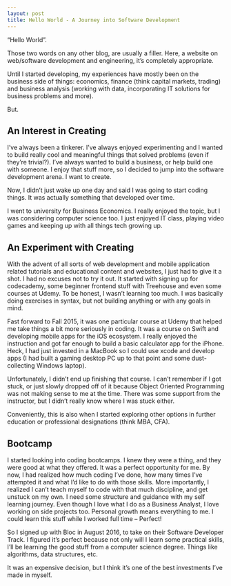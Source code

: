 ```yaml
---
layout: post
title: Hello World - A Journey into Software Development
---
```


“Hello World”.

Those two words on any other blog, are usually a filler. Here, a website on web/software development and engineering, it’s completely appropriate.

Until I started developing, my experiences have mostly been on the business side of things: economics, finance (think capital markets, trading) and business analysis (working with data, incorporating IT solutions for business problems and more).

But.

## An Interest in Creating

I’ve always been a tinkerer. I’ve always enjoyed experimenting and I wanted to build really cool and meaningful things that solved problems (even if they’re trivial?). I’ve always wanted to build a business, or help build one with someone. I enjoy that stuff more, so I decided to jump into the software development arena. I want to create.

Now, I didn’t just wake up one day and said I was going to start coding things. It was actually something that developed over time.

I went to university for Business Economics. I really enjoyed the topic, but I was considering computer science too. I just enjoyed IT class, playing video games and keeping up with all things tech growing up.

## An Experiment with Creating

With the advent of all sorts of web development and mobile application related tutorials and educational content and websites, I just had to give it a shot. I had no excuses not to try it out. It started with signing up for codecademy, some beginner frontend stuff with Treehouse and even some courses at Udemy. To be honest, I wasn’t learning too much. I was basically doing exercises in syntax, but not building anything or with any goals in mind.

Fast forward to Fall 2015, it was one particular course at Udemy that helped me take things a bit more seriously in coding. It was a course on Swift and developing mobile apps for the iOS ecosystem. I really enjoyed the instruction and got far enough to build a basic calculator app for the iPhone. Heck, I had just invested in a MacBook so I could use xcode and develop apps (I had built a gaming desktop PC up to that point and some dust-collecting Windows laptop).

Unfortunately, I didn’t end up finishing that course. I can’t remember if I got stuck, or just slowly dropped off of it because Object Oriented Programming was not making sense to me at the time. There was some support from the instructor, but I didn’t really know where I was stuck either.

Conveniently, this is also when I started exploring other options in further education or professional designations (think MBA, CFA).

## Bootcamp

I started looking into coding bootcamps. I knew they were a thing, and they were good at what they offered. It was a perfect opportunity for me. By now, I had realized how much coding I’ve done, how many times I’ve attempted it and what I’d like to do with those skills. More importantly, I realized I can’t teach myself to code with that much discipline, and get unstuck on my own. I need some structure and guidance with my self learning journey. Even though I love what I do as a Business Analyst, I love working on side projects too. Personal growth means everything to me. I could learn this stuff while I worked full time – Perfect!

So I signed up with Bloc in August 2016, to take on their Software Developer Track. I figured it’s perfect because not only will I learn some practical skills, I’ll be learning the good stuff from a computer science degree. Things like algorithms, data structures, etc.

It was an expensive decision, but I think it’s one of the best investments I’ve made in myself.

